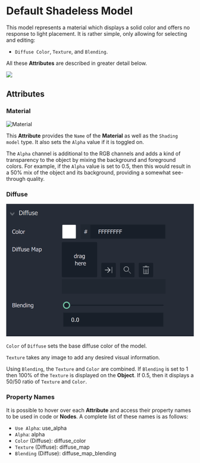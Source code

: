 # Default Shadeless Model 

This model represents a material which displays a solid color and offers no response to light placement. It is rather simple, only allowing for selecting and editing:
 
* `Diffuse Color`, `Texture`, and `Blending`. 

All these **Attributes** are described in greater detail below.


![](../../.gitbook/assets/shadelessmodel1.png)


## Attributes

### Material
![Material](../../.gitbook/assets/shadelessmodelmat1.png)

This **Attribute** provides the `Name` of the **Material** as well as the `Shading model` type. It also sets the `Alpha` value if it is toggled on. 

The `Alpha` channel is additional to the RGB channels and adds a kind of transparency to the object by mixing the background and foreground colors. For example, if the `Alpha` value is set to 0.5, then this would result in a 50% mix of the object and its background, providing a somewhat see-through quality. 


### Diffuse
![Diffuse](../../.gitbook/assets/shadelessmodel320241.png)

`Color` of `Diffuse` sets the base diffuse color of the model. 

`Texture` takes any image to add any desired visual information. 

Using `Blending`, the `Texture` and `Color` are combined. If `Blending` is set to 1 then 100% of the `Texture` is displayed on the **Object**. If 0.5, then it displays a 50/50 ratio of `Texture` and `Color`. 

### Property Names

It is possible to hover over each **Attribute** and access their property names to be used in code or **Nodes**. A complete list of these names is as follows:

* `Use Alpha`: use_alpha
* `Alpha`: alpha
* `Color` (Diffuse): diffuse_color
* `Texture` (Diffuse): diffuse_map
* `Blending` (Diffuse): diffuse_map_blending